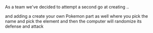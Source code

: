 
<p>As a team we've decided to attempt a second go at creating ..</p>
and adding a create your own Pokemon part as well where you pick the name
and pick the element and then the computer will randomize its defense
and attack
